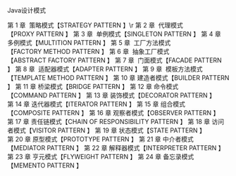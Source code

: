 Java设计模式

第 1 章  策略模式【STRATEGY PATTERN 】\r
第 2 章  代理模式【PROXY PATTERN 】
第 3 章  单例模式【SINGLETON PATTERN 】
第 4 章  多例模式【MULTITION PATTERN 】
第 5 章  工厂方法模式【FACTORY METHOD PATTERN 】
第 6 章  抽象工厂模式【ABSTRACT FACTORY PATTERN 】
第 7 章  门面模式【FACADE PATTERN 】
第 8 章  适配器模式【ADAPTER PATTERN 】
第 9 章  模板方法模式【TEMPLATE METHOD PATTERN 】
第 10 章 建造者模式【BUILDER PATTERN 】
第 11 章 桥梁模式【BRIDGE PATTERN 】
第 12 章 命令模式【COMMAND PATTERN 】
第 13 章 装饰模式【DECORATOR PATTERN 】
第 14 章 迭代器模式【ITERATOR PATTERN 】
第 15 章 组合模式【COMPOSITE PATTERN 】
第 16 章 观察者模式【OBSERVER PATTERN 】
第 17 章 责任链模式【CHAIN OF RESPONSIBILITY PATTERN 】
第 18 章 访问者模式【VISITOR PATTERN 】
第 19 章 状态模式【STATE PATTERN 】
第 20 章 原型模式【PROTOTYPE PATTERN 】
第 21 章 中介者模式【MEDIATOR PATTERN 】
第 22 章 解释器模式【INTERPRETER PATTERN 】
第 23 章 亨元模式【FLYWEIGHT PATTERN 】
第 24 章 备忘录模式【MEMENTO PATTERN 】
